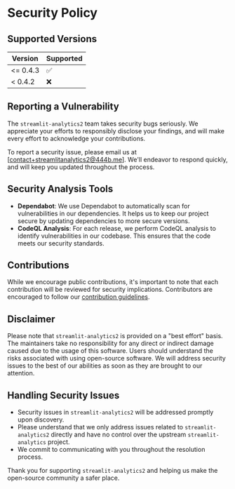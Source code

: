 # Security Policy

## Supported Versions

| Version | Supported          |
| ------- | ------------------ |
| <= 0.4.3  | :white_check_mark: |
| < 0.4.2   | :x:                |

## Reporting a Vulnerability

The `streamlit-analytics2` team takes security bugs seriously. We appreciate your efforts to responsibly disclose your findings, and will make every effort to acknowledge your contributions.

To report a security issue, please email us at [contact+streamlitanalytics2@444b.me]. We'll endeavor to respond quickly, and will keep you updated throughout the process.

## Security Analysis Tools

- **Dependabot**: We use Dependabot to automatically scan for vulnerabilities in our dependencies. It helps us to keep our project secure by updating dependencies to more secure versions.
- **CodeQL Analysis**: For each release, we perform CodeQL analysis to identify vulnerabilities in our codebase. This ensures that the code meets our security standards.

## Contributions

While we encourage public contributions, it's important to note that each contribution will be reviewed for security implications. Contributors are encouraged to follow our [contribution guidelines](CONTRIBUTING.md).

## Disclaimer

Please note that `streamlit-analytics2` is provided on a "best effort" basis. The maintainers take no responsibility for any direct or indirect damage caused due to the usage of this software. Users should understand the risks associated with using open-source software. We will address security issues to the best of our abilities as soon as they are brought to our attention.

## Handling Security Issues

- Security issues in `streamlit-analytics2` will be addressed promptly upon discovery.
- Please understand that we only address issues related to `streamlit-analytics2` directly and have no control over the upstream `streamlit-analytics` project.
- We commit to communicating with you throughout the resolution process.

Thank you for supporting `streamlit-analytics2` and helping us make the open-source community a safer place.
